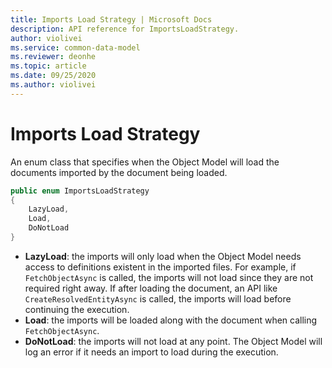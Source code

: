 ```yaml
---
title: Imports Load Strategy | Microsoft Docs
description: API reference for ImportsLoadStrategy.
author: violivei
ms.service: common-data-model
ms.reviewer: deonhe 
ms.topic: article
ms.date: 09/25/2020
ms.author: violivei
---
```


# Imports Load Strategy

An enum class that specifies when the Object Model will load the documents imported by the document being loaded.

```csharp
public enum ImportsLoadStrategy
{
    LazyLoad,
    Load,
    DoNotLoad
}
```

* **LazyLoad**: the imports will only load when the Object Model needs access to definitions existent in the imported files.
For example, if `FetchObjectAsync` is called, the imports will not load since they are not required right away. If after loading the document, an API like `CreateResolvedEntityAsync` is called, the imports will load before continuing the execution.
* **Load**: the imports will be loaded along with the document when calling `FetchObjectAsync`.
* **DoNotLoad**: the imports will not load at any point. The Object Model will log an error if it needs an import to load during the execution.
